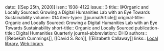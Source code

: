date:: [[Sep 25th, 2020]]
issn:: 1938-4122
issue:: 3
title:: @Organic and Locally Sourced: Growing a Digital Humanities Lab with an Eye Towards Sustainability
volume:: 014
item-type:: [[journalArticle]]
original-title:: Organic and Locally Sourced: Growing a Digital Humanities Lab with an Eye Towards Sustainability
short-title:: Organic and Locally Sourced
publication-title:: Digital Humanities Quarterly
journal-abbreviation:: DHQ
authors:: [[Rebekah Cummings]], [[David S. Roh]], [[Elizabeth Callaway]]
links:: [Local library](zotero://select/groups/2386895/items/IQSWI8CT), [Web library](https://www.zotero.org/groups/2386895/items/IQSWI8CT)
